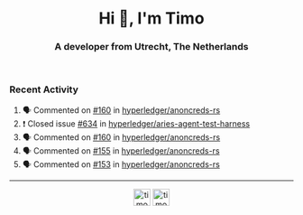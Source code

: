 <h1 align="center">Hi 👋, I'm Timo</h1>
<h3 align="center">A developer from Utrecht, The Netherlands</h3>
<br/>
<!-- https://github.com/rahuldkjain/github-profile-readme-generator --!>

<!--  <p align="left"><img src="https://github-readme-stats.vercel.app/api?username=timoglastra&show_icons=true&count_private=true&" alt="timoglastra" /></p> --!>

<!--
Github language stats
<p align="left"><img src="https://github-readme-stats.vercel.app/api/top-langs/?username=timoglastra&layout=compact" alt="timoglastra" /><p>
-->

<!-- Codestats language stats -->
<!-- <p align="left"><img src="https://codestats-readme.vercel.app/api/top-langs/?username=timoglastra&layout=compact&language_count=12" alt="timoglastra" /><p>    --!>
  
<h3>Recent Activity</h3>

<!--START_SECTION:activity-->
1. 🗣 Commented on [#160](https://github.com/hyperledger/anoncreds-rs/issues/160) in [hyperledger/anoncreds-rs](https://github.com/hyperledger/anoncreds-rs)
2. ❗️ Closed issue [#634](https://github.com/hyperledger/aries-agent-test-harness/issues/634) in [hyperledger/aries-agent-test-harness](https://github.com/hyperledger/aries-agent-test-harness)
3. 🗣 Commented on [#160](https://github.com/hyperledger/anoncreds-rs/issues/160) in [hyperledger/anoncreds-rs](https://github.com/hyperledger/anoncreds-rs)
4. 🗣 Commented on [#155](https://github.com/hyperledger/anoncreds-rs/issues/155) in [hyperledger/anoncreds-rs](https://github.com/hyperledger/anoncreds-rs)
5. 🗣 Commented on [#153](https://github.com/hyperledger/anoncreds-rs/issues/153) in [hyperledger/anoncreds-rs](https://github.com/hyperledger/anoncreds-rs)
<!--END_SECTION:activity-->

---

<p align="center">
<a href="https://twitter.com/timoglastra" target="blank"><img align="center" src="https://cdn.jsdelivr.net/npm/simple-icons@3.0.1/icons/twitter.svg" alt="timoglastra" height="30" width="30" /></a>
<a href="https://linkedin.com/in/timoglastra" target="blank"><img align="center" src="https://cdn.jsdelivr.net/npm/simple-icons@3.0.1/icons/linkedin.svg" alt="timoglastra" height="30" width="30" /></a>
</p>



